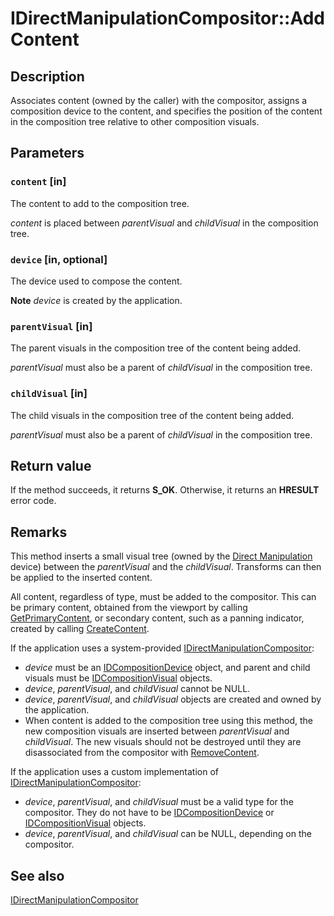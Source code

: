 # IDirectManipulationCompositor::AddContent

## Description

Associates content (owned by the caller) with the compositor, assigns a composition device to the content, and specifies the position of the content in the composition tree relative to other composition visuals.

## Parameters

### `content` [in]

The content to add to the composition tree.

*content* is placed between *parentVisual* and *childVisual* in the composition tree.

### `device` [in, optional]

The device used to compose the content.

**Note** *device* is created by the application.

### `parentVisual` [in]

The parent visuals in the composition tree of the content being added.

*parentVisual* must also be a parent of *childVisual* in the composition tree.

### `childVisual` [in]

The child visuals in the composition tree of the content being added.

*parentVisual* must also be a parent of *childVisual* in the composition tree.

## Return value

If the method succeeds, it returns **S_OK**. Otherwise, it returns an **HRESULT** error code.

## Remarks

This method inserts a small visual tree (owned by the [Direct Manipulation](https://learn.microsoft.com/previous-versions/windows/desktop/directmanipulation/direct-manipulation-portal) device) between the *parentVisual* and the *childVisual*. Transforms can then be applied to the inserted content.

All content, regardless of type, must be added to the compositor. This can be primary content, obtained from the viewport by calling [GetPrimaryContent](https://learn.microsoft.com/previous-versions/windows/desktop/api/directmanipulation/nf-directmanipulation-idirectmanipulationviewport-getprimarycontent), or secondary content, such as a panning indicator, created by calling [CreateContent](https://learn.microsoft.com/previous-versions/windows/desktop/api/directmanipulation/nf-directmanipulation-idirectmanipulationmanager-createcontent).

If the application uses a system-provided [IDirectManipulationCompositor](https://learn.microsoft.com/previous-versions/windows/desktop/api/directmanipulation/nn-directmanipulation-idirectmanipulationcompositor):

* *device* must be an [IDCompositionDevice](https://learn.microsoft.com/windows/desktop/api/dcomp/nn-dcomp-idcompositiondevice) object, and parent and child visuals must be [IDCompositionVisual](https://learn.microsoft.com/windows/desktop/api/dcomp/nn-dcomp-idcompositionvisual) objects.
* *device*, *parentVisual*, and *childVisual* cannot be NULL.
* *device*, *parentVisual*, and *childVisual* objects are created and owned by the application.
* When content is added to the composition tree using this method, the new composition visuals are inserted between *parentVisual* and *childVisual*. The new visuals should not be destroyed until they are disassociated from the compositor with [RemoveContent](https://learn.microsoft.com/previous-versions/windows/desktop/api/directmanipulation/nf-directmanipulation-idirectmanipulationcompositor-removecontent).

If the application uses a custom implementation of [IDirectManipulationCompositor](https://learn.microsoft.com/previous-versions/windows/desktop/api/directmanipulation/nn-directmanipulation-idirectmanipulationcompositor):

* *device*, *parentVisual*, and *childVisual* must be a valid type for the compositor. They do not have to be [IDCompositionDevice](https://learn.microsoft.com/windows/desktop/api/dcomp/nn-dcomp-idcompositiondevice) or [IDCompositionVisual](https://learn.microsoft.com/windows/desktop/api/dcomp/nn-dcomp-idcompositionvisual) objects.
* *device*, *parentVisual*, and *childVisual* can be NULL, depending on the compositor.

## See also

[IDirectManipulationCompositor](https://learn.microsoft.com/previous-versions/windows/desktop/api/directmanipulation/nn-directmanipulation-idirectmanipulationcompositor)